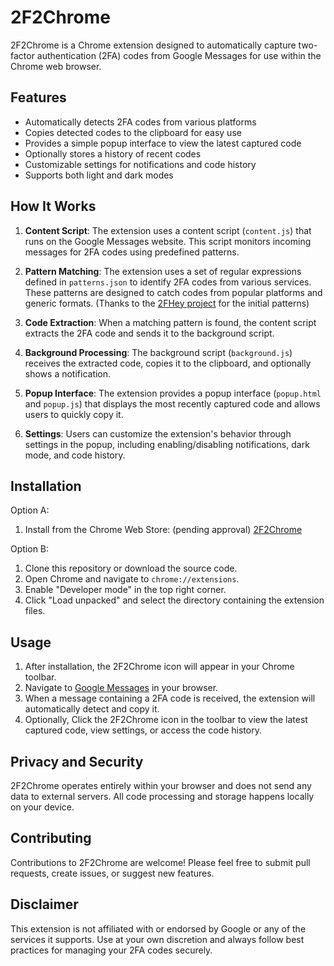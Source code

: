 # 2F2Chrome

2F2Chrome is a Chrome extension designed to automatically capture two-factor authentication (2FA) codes from Google Messages for use within the Chrome web browser.

## Features

- Automatically detects 2FA codes from various platforms
- Copies detected codes to the clipboard for easy use
- Provides a simple popup interface to view the latest captured code
- Optionally stores a history of recent codes
- Customizable settings for notifications and code history
- Supports both light and dark modes

## How It Works

1. **Content Script**: The extension uses a content script (`content.js`) that runs on the Google Messages website. This script monitors incoming messages for 2FA codes using predefined patterns.

2. **Pattern Matching**: The extension uses a set of regular expressions defined in `patterns.json` to identify 2FA codes from various services. These patterns are designed to catch codes from popular platforms and generic formats. (Thanks to the [2FHey project](https://github.com/SoFriendly/2fhey) for the initial patterns)

3. **Code Extraction**: When a matching pattern is found, the content script extracts the 2FA code and sends it to the background script.

4. **Background Processing**: The background script (`background.js`) receives the extracted code, copies it to the clipboard, and optionally shows a notification.

5. **Popup Interface**: The extension provides a popup interface (`popup.html` and `popup.js`) that displays the most recently captured code and allows users to quickly copy it.

6. **Settings**: Users can customize the extension's behavior through settings in the popup, including enabling/disabling notifications, dark mode, and code history.

## Installation

Option A:

1. Install from the Chrome Web Store: (pending approval) [2F2Chrome](https://chromewebstore.google.com/detail/afbmolpgnihkdnhepngkbkljjkggjhjp)

Option B:

1. Clone this repository or download the source code.
2. Open Chrome and navigate to `chrome://extensions`.
3. Enable "Developer mode" in the top right corner.
4. Click "Load unpacked" and select the directory containing the extension files.

## Usage

1. After installation, the 2F2Chrome icon will appear in your Chrome toolbar.
2. Navigate to [Google Messages](https://messages.google.com/) in your browser.
3. When a message containing a 2FA code is received, the extension will automatically detect and copy it.
4. Optionally, Click the 2F2Chrome icon in the toolbar to view the latest captured code, view settings, or access the code history.

## Privacy and Security

2F2Chrome operates entirely within your browser and does not send any data to external servers. All code processing and storage happens locally on your device.

## Contributing

Contributions to 2F2Chrome are welcome! Please feel free to submit pull requests, create issues, or suggest new features.

## Disclaimer

This extension is not affiliated with or endorsed by Google or any of the services it supports. Use at your own discretion and always follow best practices for managing your 2FA codes securely.
